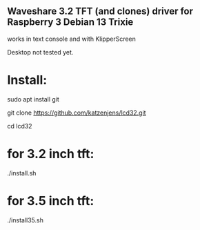 ## Waveshare 3.2 TFT (and clones) driver for Raspberry 3 Debian 13 Trixie
works in text console and with KlipperScreen

Desktop not tested yet.

# Install:

sudo apt install git

git clone https://github.com/katzenjens/lcd32.git

cd lcd32
# for 3.2 inch tft:
./install.sh

# for 3.5 inch tft:
./install35.sh
